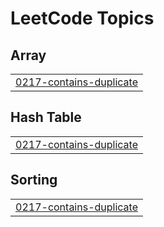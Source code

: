 # LeetCode Topics
## Array
|  |
| ------- |
| [0217-contains-duplicate](https://github.com/disha2553/leetcode-solutions/tree/master/0217-contains-duplicate) |
## Hash Table
|  |
| ------- |
| [0217-contains-duplicate](https://github.com/disha2553/leetcode-solutions/tree/master/0217-contains-duplicate) |
## Sorting
|  |
| ------- |
| [0217-contains-duplicate](https://github.com/disha2553/leetcode-solutions/tree/master/0217-contains-duplicate) |
<!---LeetCode Topics End-->
